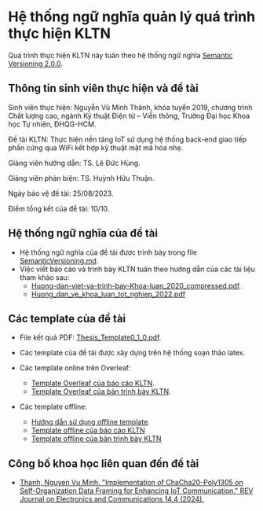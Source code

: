 # Hệ thống ngữ nghĩa quản lý quá trình thực hiện KLTN

Quá trình thực hiện KLTN này tuân theo hệ thống ngữ nghĩa [Semantic Versioning 2.0.0](https://semver.org/).

## Thông tin sinh viên thực hiện và đề tài

Sinh viên thực hiện: Nguyễn Vũ Minh Thành, khóa tuyển 2019, chương trình Chất lượng cao, ngành Kỹ thuật Điện tử – Viễn thông, Trường Đại học Khoa học Tự nhiên, ĐHQG-HCM.

Đề tài KLTN: Thực hiện nền tảng IoT sử dụng hệ thống back-end giao tiếp phần cứng qua WiFi kết hợp kỹ thuật mật mã hóa nhẹ.

Giảng viên hướng dẫn: TS. Lê Đức Hùng.

Giảng viên phản biện: TS. Huỳnh Hữu Thuận.

Ngày bảo vệ đề tài: 25/08/2023.

Điểm tổng kết của đề tài: 10/10.

## Hệ thống ngữ nghĩa của đề tài

- Hệ thống ngữ nghĩa của đề tài được trình bày trong file [SemanticVersioning.md](./SemanticVersioning.md).
- Việc viết báo cáo và trình bày KLTN tuân theo hướng dẫn của các tài liệu tham khảo sau: 
	- [Huong-dan-viet-va-trinh-bay-Khoa-luan_2020_compressed.pdf](./references/Huong-dan-viet-va-trinh-bay-Khoa-luan_2020_compressed.pdf).
	- [Huong_dan_ve_khoa_luan_tot_nghiep_2022.pdf](./references/Huong_dan_ve_khoa_luan_tot_nghiep_2022.pdf)

## Các template của đề tài

- File kết quả PDF: [Thesis_Template0_1_0.pdf](./Thesis_Template0_1_0.pdf).
- Các template của đề tài được xây dựng trên hệ thống soạn thảo latex.

- Các template online trên Overleaf:
	- [Template Overleaf của báo cáo KLTN](https://www.overleaf.com/read/mwzrhwrbmxhb).
	- [Template Overleaf của bản trình bày KLTN](https://www.overleaf.com/read/shhxfgqhgrbj).
- Các template offline:
	- [Hướng dẫn sử dụng offline template](./OfflineInstruction.md).
	- [Template offline của báo cáo KLTN](./Thesis-Template0_1_0)
	- [Template offline của bản trình bày KLTN](./Presentation/ThesisPresentation)
 ## Công bố khoa học liên quan đến đề tài

 - [Thanh, Nguyen Vu Minh. "Implementation of ChaCha20-Poly1305 on Self-Organization Data Framing for Enhancing IoT Communication." REV Journal on Electronics and Communications 14.4 (2024).](https://rev-jec.org/index.php/rev-jec/article/view/368)
